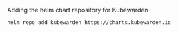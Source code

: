 Adding the helm chart repository for Kubewarden

```
helm repo add kubewarden https://charts.kubewarden.io
```